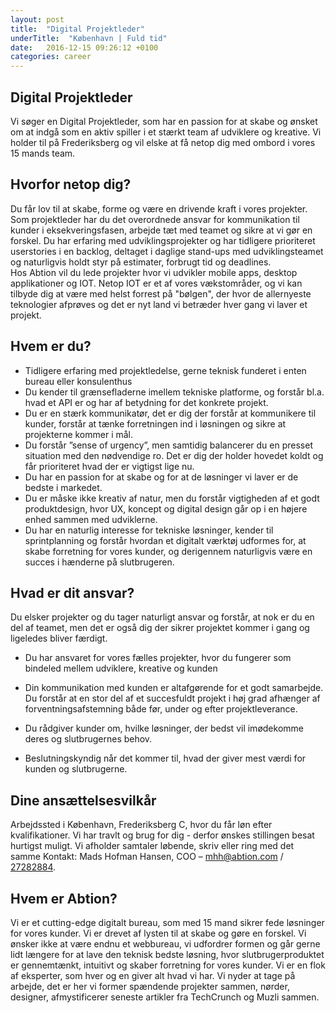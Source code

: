 ```yaml
---
layout: post
title:  "Digital Projektleder"
underTitle:  "København | Fuld tid"
date:   2016-12-15 09:26:12 +0100
categories: career
---
```


## Digital Projektleder

Vi søger en Digital Projektleder, som har en passion for at skabe og ønsket om at indgå som en aktiv spiller i et stærkt team af udviklere og kreative. Vi holder til på Frederiksberg og vil elske at få netop dig med ombord i vores 15 mands team.

## Hvorfor netop dig?

Du får lov til at skabe, forme og være en drivende kraft i vores projekter. Som projektleder har du det overordnede ansvar for kommunikation til kunder i eksekveringsfasen, arbejde tæt med teamet og sikre at vi gør en forskel. Du har erfaring med udviklingsprojekter og har tidligere prioriteret userstories i en backlog, deltaget i daglige stand-ups med udviklingsteamet og naturligvis holdt styr på estimater, forbrugt tid og deadlines.
<br />
Hos Abtion vil du lede projekter hvor vi udvikler mobile apps, desktop applikationer og IOT. Netop IOT er et af vores vækstområder, og vi kan tilbyde dig at være med helst forrest på "bølgen", der hvor de allernyeste teknologier afprøves og det er nyt land vi betræder hver gang vi laver et projekt.

## Hvem er du?

- Tidligere erfaring med projektledelse, gerne teknisk funderet i enten bureau eller konsulenthus
- Du kender til grænsefladerne imellem tekniske platforme, og forstår bl.a. hvad et API er og har af betydning for det konkrete projekt.
- Du er en stærk kommunikatør, det er dig der forstår at kommunikere til kunder, forstår at tænke forretningen ind i løsningen og sikre at projekterne kommer i mål.
- Du forstår ”sense of urgency”, men samtidig balancerer du en presset situation med den nødvendige ro. Det er dig der holder hovedet koldt og får prioriteret hvad der er vigtigst lige nu.
- Du har en passion for at skabe og for at de løsninger vi laver er de bedste i markedet. 
- Du er måske ikke kreativ af natur, men du forstår vigtigheden af et godt produktdesign, hvor UX, koncept og digital design går op i en højere enhed sammen med udviklerne.
- Du har en naturlig interesse for tekniske løsninger, kender til sprintplanning og forstår hvordan et digitalt værktøj udformes for, at skabe forretning for vores kunder, og derigennem naturligvis være en succes i hænderne på slutbrugeren.


<div class="splitter"></div>

## Hvad er dit ansvar?

Du elsker projekter og du tager naturligt ansvar og forstår, at nok er du en del af teamet, men det er også dig der sikrer projektet kommer i gang og ligeledes bliver færdigt.

- Du har ansvaret for vores fælles projekter, hvor du fungerer som bindeled mellem udviklere, kreative og kunden

- Din kommunikation med kunden er altafgørende for et godt samarbejde. Du forstår at en stor del af et succesfuldt projekt i høj grad afhænger af forventningsafstemning både før, under og efter projektleverance.

- Du rådgiver kunder om, hvilke løsninger, der bedst vil imødekomme deres og slutbrugernes behov.

- Beslutningskyndig når det kommer til, hvad der giver mest værdi for kunden og slutbrugerne.

## Dine ansættelsesvilkår

Arbejdssted i København, Frederiksberg C, hvor du får løn efter kvalifikationer. 
Vi har travlt og brug for dig - derfor ønskes stillingen besat hurtigst muligt.
Vi afholder samtaler løbende, skriv eller ring med det samme
Kontakt: Mads Hofman Hansen, COO – [mhh@abtion.com](mailto:mhh@abtion.com) / [27282884](tel:004527282884).

## Hvem er Abtion?

Vi er et cutting-edge digitalt bureau, som med 15 mand sikrer fede løsninger for vores kunder. Vi er drevet af lysten til at skabe og gøre en forskel. Vi ønsker ikke at være endnu et webbureau, vi udfordrer formen og går gerne lidt længere for at lave den teknisk bedste løsning, hvor slutbrugerproduktet er gennemtænkt, intuitivt og skaber forretning for vores kunder.
Vi er en flok af eksperter, som hver og en giver alt hvad vi har. Vi nyder at tage på arbejde, det er her vi former spændende projekter sammen, nørder, designer, afmystificerer seneste artikler fra TechCrunch og Muzli sammen.
